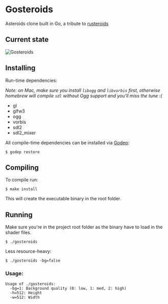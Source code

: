 Gosteroids
==========

Asteroids clone built in Go, a tribute to [rusteroids](https://github.com/benbrunton/rusteroids)

## Current state

![Gosteroids](https://raw.github.com/morcmarc/gosteroids/master/gosteroids.gif)

## Installing

Run-time dependencies:

*Note: on Mac, make sure you install `libogg` and `libvorbis` first, otherwise
homebrew will compile `sdl` without Ogg support and you'll miss the tune :(*

- gl
- glfw3
- ogg
- vorbis
- sdl2
- sdl2_mixer

All compile-time dependencies can be installed via [Godep](https://github.com/tools/godep):

```
$ godep restore
```

## Compiling

To compile run:

```
$ make install
```

This will create the executable binary in the root folder.

## Running

Make sure you're in the project root folder as the binary have to load in
the shader files.

```
$ ./gosteroids
```

Less resource-heavy:

```
$ ./gosteroids -bg=false
```

### Usage:

```
Usage of ./gosteroids:
  -bg=1: Background quality (0: low, 1: med, 2: high)
  -h=512: Height
  -w=512: Width
```